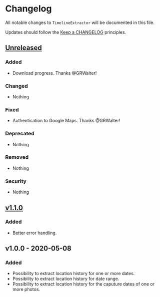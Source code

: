# Changelog

All notable changes to `TimelineExtractor` will be documented in this file.

Updates should follow the [Keep a CHANGELOG](http://keepachangelog.com/) principles.

## [Unreleased](https://github.com/Stadly/TimelineExtractor/compare/v1.1.0...HEAD)

### Added
- Download progress. Thanks @GRWalter!

### Changed
- Nothing

### Fixed
- Authentication to Google Maps. Thanks @GRWalter!

### Deprecated
- Nothing

### Removed
- Nothing

### Security
- Nothing

## [v1.1.0](https://github.com/Stadly/TimelineExtractor/compare/v1.0.0...v1.1.0)

### Added
- Better error handling.

## v1.0.0 - 2020-05-08

### Added
- Possibility to extract location history for one or more dates.
- Possibility to extract location history for date range.
- Possibility to extract location history for the caputure dates of one or more photos.
